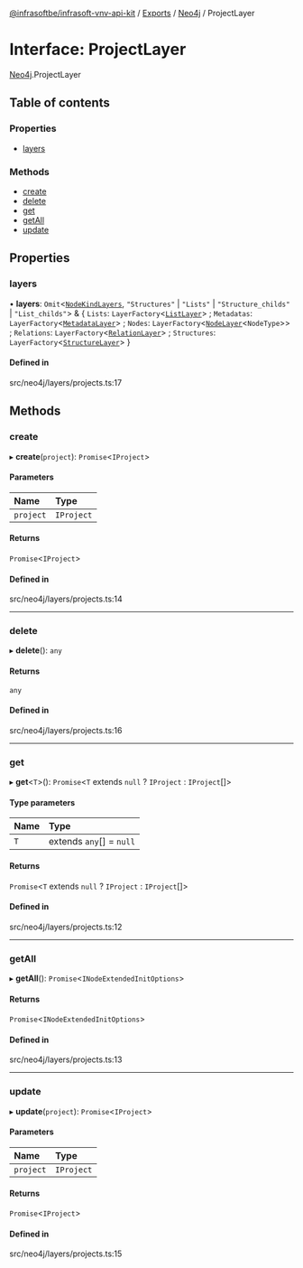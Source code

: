 [@infrasoftbe/infrasoft-vnv-api-kit](../README.md) / [Exports](../modules.md) / [Neo4j](../modules/Neo4j.md) / ProjectLayer

# Interface: ProjectLayer

[Neo4j](../modules/Neo4j.md).ProjectLayer

## Table of contents

### Properties

- [layers](Neo4j.ProjectLayer.md#layers)

### Methods

- [create](Neo4j.ProjectLayer.md#create)
- [delete](Neo4j.ProjectLayer.md#delete)
- [get](Neo4j.ProjectLayer.md#get)
- [getAll](Neo4j.ProjectLayer.md#getall)
- [update](Neo4j.ProjectLayer.md#update)

## Properties

### layers

• **layers**: `Omit`\<[`NodeKindLayers`](../modules/Neo4j.md#nodekindlayers), ``"Structures"`` \| ``"Lists"`` \| ``"Structure_childs"`` \| ``"List_childs"``\> & \{ `Lists`: `LayerFactory`\<[`ListLayer`](Neo4j.ListLayer.md)\> ; `Metadatas`: `LayerFactory`\<[`MetadataLayer`](Neo4j.MetadataLayer.md)\> ; `Nodes`: `LayerFactory`\<[`NodeLayer`](Neo4j.NodeLayer.md)\<`NodeType`\>\> ; `Relations`: `LayerFactory`\<[`RelationLayer`](Neo4j.RelationLayer.md)\> ; `Structures`: `LayerFactory`\<[`StructureLayer`](Neo4j.StructureLayer.md)\>  }

#### Defined in

src/neo4j/layers/projects.ts:17

## Methods

### create

▸ **create**(`project`): `Promise`\<`IProject`\>

#### Parameters

| Name | Type |
| :------ | :------ |
| `project` | `IProject` |

#### Returns

`Promise`\<`IProject`\>

#### Defined in

src/neo4j/layers/projects.ts:14

___

### delete

▸ **delete**(): `any`

#### Returns

`any`

#### Defined in

src/neo4j/layers/projects.ts:16

___

### get

▸ **get**\<`T`\>(): `Promise`\<`T` extends ``null`` ? `IProject` : `IProject`[]\>

#### Type parameters

| Name | Type |
| :------ | :------ |
| `T` | extends `any`[] = ``null`` |

#### Returns

`Promise`\<`T` extends ``null`` ? `IProject` : `IProject`[]\>

#### Defined in

src/neo4j/layers/projects.ts:12

___

### getAll

▸ **getAll**(): `Promise`\<`INodeExtendedInitOptions`\>

#### Returns

`Promise`\<`INodeExtendedInitOptions`\>

#### Defined in

src/neo4j/layers/projects.ts:13

___

### update

▸ **update**(`project`): `Promise`\<`IProject`\>

#### Parameters

| Name | Type |
| :------ | :------ |
| `project` | `IProject` |

#### Returns

`Promise`\<`IProject`\>

#### Defined in

src/neo4j/layers/projects.ts:15

